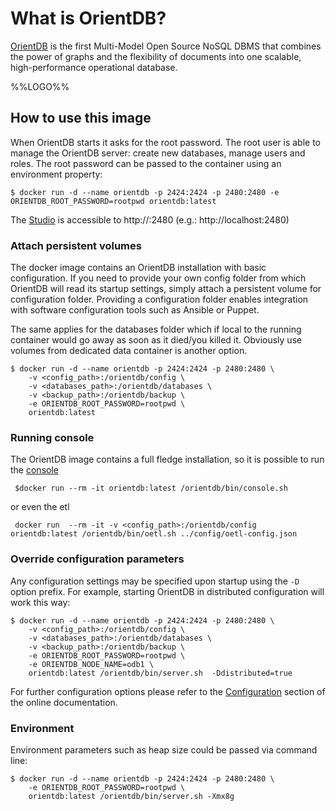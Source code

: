 # What is OrientDB?

[OrientDB](http://www.orientdb.org) is the first Multi-Model Open Source NoSQL DBMS that combines the power of graphs and the flexibility of documents into one scalable, high-performance operational database.

%%LOGO%%

## How to use this image

When OrientDB starts it asks for the root password. The root user is able to manage the OrientDB server: create new databases, manage users and roles.
The root password can be passed to the container using an environment property:

```console
$ docker run -d --name orientdb -p 2424:2424 -p 2480:2480 -e ORIENTDB_ROOT_PASSWORD=rootpwd orientdb:latest
```

The [Studio](http://orientdb.com/docs/last/Home-page.html) is accessible to http://<docker-host>:2480 (e.g.: http://localhost:2480)

### Attach persistent volumes

The docker image contains an OrientDB installation with basic configuration.
If you need to provide your own config folder from which OrientDB will read its startup settings, simply attach a persistent volume for configuration folder.
Providing a configuration folder enables integration with software configuration tools such as Ansible or Puppet.

The same applies for the databases folder which if local to the running container would go away as soon as it died/you killed it.
Obviously use volumes from dedicated data container is another option.

```console
$ docker run -d --name orientdb -p 2424:2424 -p 2480:2480 \
    -v <config_path>:/orientdb/config \
    -v <databases_path>:/orientdb/databases \
    -v <backup_path>:/orientdb/backup \
    -e ORIENTDB_ROOT_PASSWORD=rootpwd \
    orientdb:latest
```
### Running console

The OrientDB image contains a full fledge installation, so it is possible to run the [console](http://orientdb.com/docs/last/Console-Commands.html)

 ```console
  $docker run --rm -it orientdb:latest /orientdb/bin/console.sh
  ```

 or even the etl

 ```console
  docker run  --rm -it -v <config_path>:/orientdb/config orientdb:latest /orientdb/bin/oetl.sh ../config/oetl-config.json
  ```

### Override configuration parameters

Any configuration settings may be specified upon startup using the `-D` option prefix. For example, starting OrientDB in distributed configuration will work this way:

```console
$ docker run -d --name orientdb -p 2424:2424 -p 2480:2480 \
    -v <config_path>:/orientdb/config \
    -v <databases_path>:/orientdb/databases \
    -v <backup_path>:/orientdb/backup \
    -e ORIENTDB_ROOT_PASSWORD=rootpwd \
    -e ORIENTDB_NODE_NAME=odb1 \
    orientdb:latest /orientdb/bin/server.sh  -Ddistributed=true
```

For further configuration options please refer to the [Configuration](http://orientdb.com/docs/latest/Configuration.html) section of the online documentation.

### Environment

Environment parameters such as heap size could be passed via command line:


```console
$ docker run -d --name orientdb -p 2424:2424 -p 2480:2480 \
    -e ORIENTDB_ROOT_PASSWORD=rootpwd \
    orientdb:latest /orientdb/bin/server.sh -Xmx8g
```

